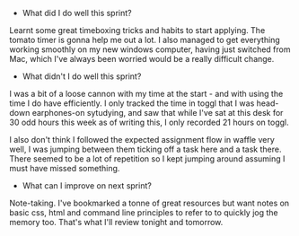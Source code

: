 * What did I do well this sprint?

Learnt some great timeboxing tricks and habits to start applying. The tomato timer is gonna help me out a lot. I also managed to get everything working smoothly on my new windows computer, having just switched from Mac, which I've always been worried would be a really difficult change.

* What didn't I do well this sprint?

I was a bit of a loose cannon with my time at the start - and with using the time I do have efficiently. I only tracked the time in toggl that I was head-down earphones-on sytudying, and saw that while I've sat at this desk for 30 odd hours this week as of writing this, I only recorded 21 hours on toggl.

I also don't think I followed the expected assignment flow in waffle very well, I was jumping between them ticking off a task here and a task there. There seemed to be a lot of repetition so I kept jumping around assuming I must have missed something.

* What can I improve on next sprint?

Note-taking. I've bookmarked a tonne of great resources but want notes on basic css, html and command line principles to refer to to quickly jog the memory too. That's what I'll review tonight and tomorrow.